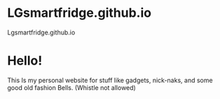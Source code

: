 # LGsmartfridge.github.io
Lgsmartfridge.github.io

# Hello!
 This Is my personal website for stuff like gadgets, nick-naks, and some good old fashion Bells. (Whistle not allowed)
